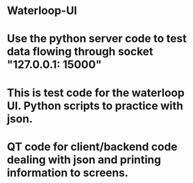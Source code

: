 # Waterloop-UI

# Use the python server code to test data flowing through socket "127.0.0.1: 15000"
# This is test code for the waterloop UI. Python scripts to practice with json. 
# QT code for client/backend code dealing with json and printing information to screens.
